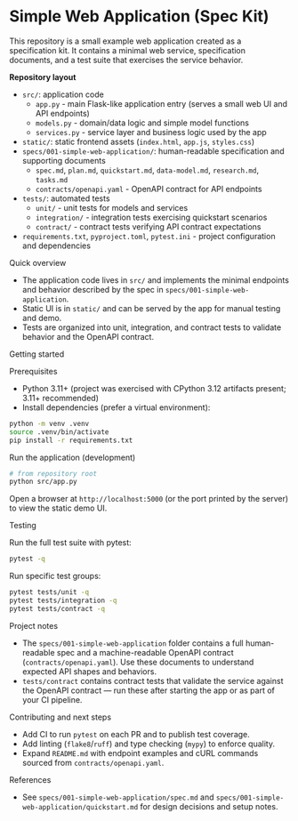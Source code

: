 # Simple Web Application (Spec Kit)

This repository is a small example web application created as a specification kit. It contains a minimal web service, specification documents, and a test suite that exercises the service behavior.

**Repository layout**
- `src/`: application code
  - `app.py` - main Flask-like application entry (serves a small web UI and API endpoints)
  - `models.py` - domain/data logic and simple model functions
  - `services.py` - service layer and business logic used by the app
- `static/`: static frontend assets (`index.html`, `app.js`, `styles.css`)
- `specs/001-simple-web-application/`: human-readable specification and supporting documents
  - `spec.md`, `plan.md`, `quickstart.md`, `data-model.md`, `research.md`, `tasks.md`
  - `contracts/openapi.yaml` - OpenAPI contract for API endpoints
- `tests/`: automated tests
  - `unit/` - unit tests for models and services
  - `integration/` - integration tests exercising quickstart scenarios
  - `contract/` - contract tests verifying API contract expectations
- `requirements.txt`, `pyproject.toml`, `pytest.ini` - project configuration and dependencies

Quick overview
- The application code lives in `src/` and implements the minimal endpoints and behavior described by the spec in `specs/001-simple-web-application`.
- Static UI is in `static/` and can be served by the app for manual testing and demo.
- Tests are organized into unit, integration, and contract tests to validate behavior and the OpenAPI contract.

Getting started

Prerequisites
- Python 3.11+ (project was exercised with CPython 3.12 artifacts present; 3.11+ recommended)
- Install dependencies (prefer a virtual environment):

```bash
python -m venv .venv
source .venv/bin/activate
pip install -r requirements.txt
```

Run the application (development)

```bash
# from repository root
python src/app.py
```

Open a browser at `http://localhost:5000` (or the port printed by the server) to view the static demo UI.

Testing

Run the full test suite with pytest:

```bash
pytest -q
```

Run specific test groups:

```bash
pytest tests/unit -q
pytest tests/integration -q
pytest tests/contract -q
```

Project notes
- The `specs/001-simple-web-application` folder contains a full human-readable spec and a machine-readable OpenAPI contract (`contracts/openapi.yaml`). Use these documents to understand expected API shapes and behaviors.
- `tests/contract` contains contract tests that validate the service against the OpenAPI contract — run these after starting the app or as part of your CI pipeline.

Contributing and next steps
- Add CI to run `pytest` on each PR and to publish test coverage.
- Add linting (`flake8`/`ruff`) and type checking (`mypy`) to enforce quality.
- Expand `README.md` with endpoint examples and cURL commands sourced from `contracts/openapi.yaml`.

References
- See `specs/001-simple-web-application/spec.md` and `specs/001-simple-web-application/quickstart.md` for design decisions and setup notes.
